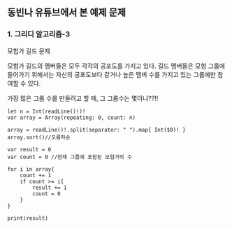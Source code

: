 ## 동빈나 유튜브에서 본 예제 문제

### 1. 그리디 알고리즘-3

모험가 길드 문제

모험가 길드의 멤버들은 모두 각각의 공포도를 가지고 있다. 길드 멤버들은 모험 그룹에 들어가기 위해서는 자신의 공포도보다 같거나 높은 멤버 수를 가지고 있는 그룹에만 참여할 수 있다.

가장 많은 그룹 수를 만들려고 할 때, 그 그룹수는 몇이냐??!!

~~~
let n = Int(readLine()!)!
var array = Array(repeating: 0, count: n)

array = readLine()!.split(separator: " ").map{ Int($0)! }
array.sort()//오름차순

var result = 0
var count = 0 //현재 그룹에 포함된 모험가의 수

for i in array{
    count += 1
    if count >= i{
        result += 1
        count = 0
    }
}

print(result)
~~~